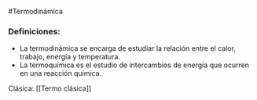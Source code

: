 #Termodinámica 
### Definiciones:
- La termodinámica se encarga de estudiar la relación entre el calor, trabajo, energía y temperatura.
- La termoquímica es el estudio de intercambios de energía que ocurren en una reacción química.

Clásica: [[Termo clásica]]

